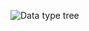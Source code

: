 ![Data type tree](https://github.com/shreeshailaya/c-dac/blob/main/Core%20Java/Media/Assignments/22-5.PNG)
